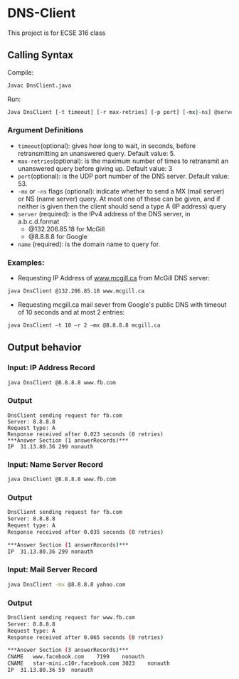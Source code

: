 # DNS-Client
This project is for ECSE 316 class

## Calling Syntax

Compile:

```bash
Javac DnsClient.java
```

Run: 

```bash
Java DnsClient [-t timeout] [-r max-retries] [-p port] [-mx|-ns] @server name
```

### Argument Definitions

* `timeout`(optional): gives how long to wait, in seconds, before retransmitting an unanswered query. Default value: 5.
* `max-retries`(optional): is the maximum number of times to retransmit an unanswered query before giving up. Default value: 3
* `port`(optional): is the UDP port number of the DNS server. Default value: 53.
* `-mx` or `-ns` flags (optional): indicate whether to send a MX (mail server) or NS (name server) query. At most one of these can be given, and if neither is given then the client should send a type A (IP address) query
* `server` (required): is the IPv4 address of the DNS server, in a.b.c.d.format 
  * @132.206.85.18 for McGill 
  * @8.8.8.8 for Google
* `name` (required): is the domain name to query for.


### Examples:

* Requesting IP Address of www.mcgill.ca from McGill DNS server:

``` bash 
java DnsClient @132.206.85.18 www.mcgill.ca
```

* Requesting mcgill.ca mail sever from Google's public DNS with timeout of 10 seconds and at most 2 entries:

``` bash
java DnsClient –t 10 –r 2 –mx @8.8.8.8 mcgill.ca
```

## Output behavior

### Input: IP Address Record
``` bash 
java DnsClient @8.8.8.8 www.fb.com
```

### Output 
```
DnsClient sending request for fb.com
Server: 8.8.8.8
Request type: A
Response received after 0.023 seconds (0 retries)
***Answer Section (1 answerRecords)***
IP	31.13.80.36	299	nonauth
```

### Input: Name Server Record
``` bash 
java DnsClient @8.8.8.8 www.fb.com
```

### Output 
``` bash 
DnsClient sending request for fb.com
Server: 8.8.8.8
Request type: A
Response received after 0.035 seconds (0 retries)

***Answer Section (1 answerRecords)***
IP	31.13.80.36	299	nonauth
```

### Input: Mail Server Record
``` bash 
java DnsClient -mx @8.8.8.8 yahoo.com
```

### Output 
``` bash
DnsClient sending request for www.fb.com
Server: 8.8.8.8
Request type: A
Response received after 0.065 seconds (0 retries)

***Answer Section (3 answerRecords)***
CNAME	www.facebook.com	7199	nonauth
CNAME	star-mini.c10r.facebook.com	3023	nonauth
IP	31.13.80.36	59	nonauth
```



